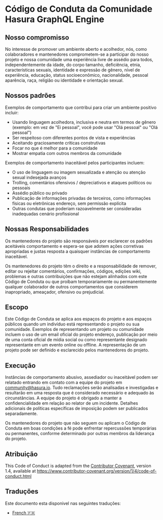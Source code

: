 # Código de Conduta da Comunidade Hasura GraphQL Engine

## Nosso compromisso

No interesse de promover um ambiente aberto e acolhedor, nós, como
colaboradores e mantenedores comprometem-se a participar do nosso projeto e
nossa comunidade uma experiência livre de assédio para todos, independentemente da idade, do corpo
tamanho, deficiência, etnia, características sexuais, identidade e expressão de gênero,
nível de experiência, educação, status socioeconômico, nacionalidade, pessoal
aparência, raça, religião ou identidade e orientação sexual.

## Nossos padrões

Exemplos de comportamento que contribui para criar um ambiente positivo
incluir:

* Usando linguagem acolhedora, inclusiva e neutra em termos de gênero (exemplo: em vez de "Ei pessoal",
  você pode usar "Olá pessoal" ou "Olá pessoal")
* Ser respeitoso com diferentes pontos de vista e experiências
* Aceitando graciosamente críticas construtivas
* Focar no que é melhor para a comunidade
* Mostrar empatia com outros membros da comunidade

Exemplos de comportamento inaceitável pelos participantes incluem:

* O uso de linguagem ou imagem sexualizada e atenção ou atenção sexual indesejada
  avanços
* Trolling, comentários ofensivos / depreciativos e ataques políticos ou pessoais
* Assédio público ou privado
* Publicação de informações privadas de terceiros, como informações físicas ou eletrônicas
  endereço, sem permissão explícita
* Outras condutas que poderiam razoavelmente ser consideradas inadequadas
  cenário profissional

## Nossas Responsabilidades

Os mantenedores do projeto são responsáveis ​​por esclarecer os padrões aceitáveis
comportamento e espera-se que adotem ações corretivas apropriadas e justas
resposta a quaisquer instâncias de comportamento inaceitável.

Os mantenedores do projeto têm o direito e a responsabilidade de remover, editar ou
rejeitar comentários, confirmações, códigos, edições wiki, problemas e outras contribuições
que não estejam alinhados com este Código de Conduta ou que proíbam temporariamente ou
permanentemente qualquer colaborador de outros comportamentos que considerem inapropriado,
ameaçador, ofensivo ou prejudicial.

## Escopo

Este Código de Conduta se aplica aos espaços do projeto e aos espaços públicos
quando um indivíduo está representando o projeto ou sua comunidade. Exemplos de
representando um projeto ou comunidade incluem o uso de um email oficial do projeto
endereço, publicação por meio de uma conta oficial de mídia social ou como representante designado
representante em um evento online ou offline. A representação de um projeto pode ser
definido e esclarecido pelos mantenedores do projeto.

## Execução

Instâncias de comportamento abusivo, assediador ou inaceitável podem ser
relatado entrando em contato com a equipe do projeto em community@hasura.io. Tudo
reclamações serão analisadas e investigadas e resultarão em uma resposta que
é considerado necessário e adequado às circunstâncias. A equipe do projeto é
obrigado a manter a confidencialidade em relação ao relator de um incidente.
Detalhes adicionais de políticas específicas de imposição podem ser publicados separadamente.

Os mantenedores do projeto que não seguem ou aplicam o Código de Conduta em boas condições
a fé pode enfrentar repercussões temporárias ou permanentes, conforme determinado por outras
membros da liderança do projeto.

## Atribuição

This Code of Conduct is adapted from the [Contributor Covenant][homepage], version 1.4,
available at https://www.contributor-covenant.org/version/1/4/code-of-conduct.html

[homepage]: https://www.contributor-covenant.org

## Traduções

Este documento esta disponivel nas seguintes traduções:

- [French :fr:](translations/code-of-conduct.french.md)
